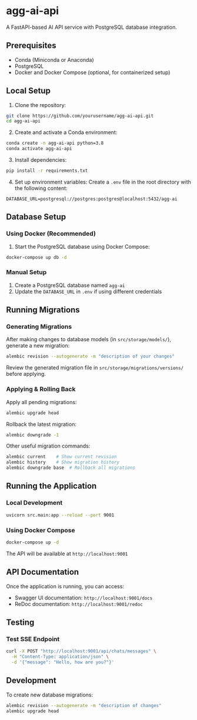 # agg-ai-api

A FastAPI-based AI API service with PostgreSQL database integration.

## Prerequisites

- Conda (Miniconda or Anaconda)
- PostgreSQL
- Docker and Docker Compose (optional, for containerized setup)

## Local Setup

1. Clone the repository:
```bash
git clone https://github.com/yourusername/agg-ai-api.git
cd agg-ai-api
```

2. Create and activate a Conda environment:
```bash
conda create -n agg-ai-api python=3.8
conda activate agg-ai-api
```

3. Install dependencies:
```bash
pip install -r requirements.txt
```

4. Set up environment variables:
Create a `.env` file in the root directory with the following content:
```
DATABASE_URL=postgresql://postgres:postgres@localhost:5432/agg-ai
```

## Database Setup

### Using Docker (Recommended)
1. Start the PostgreSQL database using Docker Compose:
```bash
docker-compose up db -d
```

### Manual Setup
1. Create a PostgreSQL database named `agg-ai`
2. Update the `DATABASE_URL` in `.env` if using different credentials

## Running Migrations

### Generating Migrations
After making changes to database models (in `src/storage/models/`), generate a new migration:
```bash
alembic revision --autogenerate -m "description of your changes"
```
Review the generated migration file in `src/storage/migrations/versions/` before applying.

### Applying & Rolling Back
Apply all pending migrations:
```bash
alembic upgrade head
```

Rollback the latest migration:
```bash
alembic downgrade -1
```

Other useful migration commands:
```bash
alembic current    # Show current revision
alembic history    # Show migration history
alembic downgrade base  # Rollback all migrations
```

## Running the Application

### Local Development
```bash
uvicorn src.main:app --reload --port 9001
```

### Using Docker Compose
```bash
docker-compose up -d
```

The API will be available at `http://localhost:9001`

## API Documentation

Once the application is running, you can access:
- Swagger UI documentation: `http://localhost:9001/docs`
- ReDoc documentation: `http://localhost:9001/redoc`

## Testing

### Test SSE Endpoint
```bash
curl -X POST "http://localhost:9001/api/chats/messages" \
  -H "Content-Type: application/json" \
  -d '{"message": "Hello, how are you?"}'
```

## Development

To create new database migrations:
```bash
alembic revision --autogenerate -m "description of changes"
alembic upgrade head
```